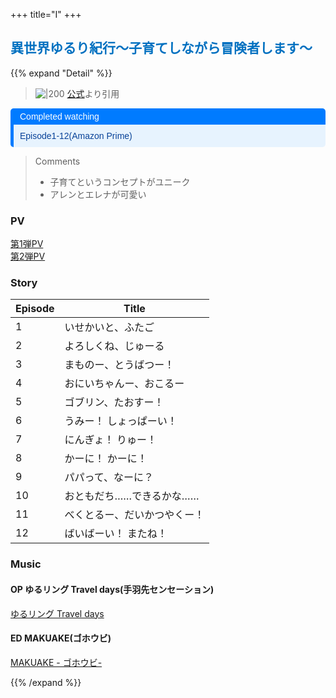 +++
title="I"
+++

## <font color="#0070c0">異世界ゆるり紀行～子育てしながら冒険者します～</font>
{{% expand "Detail" %}}
> ![|200](https://isekai-yururi-anime.jp/dist/img/ogp.jpg)
> [公式](https://www.google.com/url?sa=i&url=https%3A%2F%2Fisekai-yururi-anime.jp%2F&psig=AOvVaw2y5US1Yra_DOH3iHEQ2ri-&ust=1724768029334000&source=images&cd=vfe&opi=89978449&ved=0CBQQjRxqFwoTCLjSpN_rkogDFQAAAAAdAAAAABAE)より引用  

<div style="margin: 10px 0; border-left: 5px solid #007BFF; border-radius: 5px; overflow: hidden; font-family: Arial, sans-serif;"> <div style="background-color: #007BFF; color: #ffffff; padding: 5px 10px; font-weight: normal; font-size: 14px;"> Completed watching </div> <div style="background-color: #e7f3fe; color: #084298; padding: 10px;"> <p style="margin: 0;">Episode1-12(Amazon Prime)</p> </div> </div>


> Comments  
> - 子育てというコンセプトがユニーク  
> - アレンとエレナが可愛い  

### PV
[第1弾PV](https://www.youtube.com/watch?v=nAR16wBkC4M)  
[第2弾PV](https://www.youtube.com/watch?v=z7rgql8J_cs)



### Story
| Episode | Title          |
| ------- | -------------- |
| 1       | いせかいと、ふたご      |
| 2       | よろしくね、じゅーる     |
| 3       | まものー、とうばつー！    |
| 4       | おにいちゃんー、おこるー   |
| 5       | ゴブリン、たおすー！     |
| 6       | うみー！ しょっぱーい！   |
| 7       | にんぎょ！ りゅー！     |
| 8       | かーに！ かーに！      |
| 9       | パパって、なーに？      |
| 10      | おともだち……できるかな…… |
| 11      | べくとるー、だいかつやくー！ |
| 12      | ばいばーい！ またね！    |

### Music
#### OP ゆるリング Travel days(手羽先センセーション)
[ゆるリング Travel days](https://www.youtube.com/watch?v=qS_aONIIBbw)

#### ED MAKUAKE(ゴホウビ)
[MAKUAKE - ゴホウビ- ](https://www.youtube.com/watch?v=iDBglLE9L6c)


{{% /expand %}}
